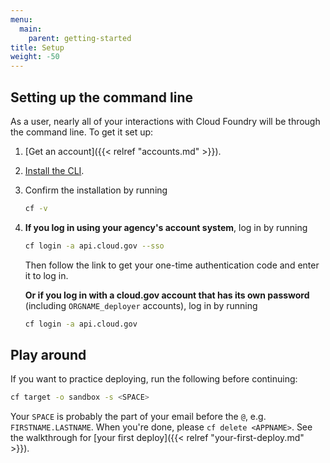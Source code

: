 ```yaml
---
menu:
  main:
    parent: getting-started
title: Setup
weight: -50
---
```


## Setting up the command line

As a user, nearly all of your interactions with Cloud Foundry will be through the command line. To get it set up:

1. [Get an account]({{< relref "accounts.md" >}}).
1. [Install the CLI](https://docs.cloudfoundry.org/devguide/installcf/install-go-cli.html).
1. Confirm the installation by running

    ```bash
    cf -v
    ```

1. **If you log in using your agency's account system**, log in by running

    ```bash
    cf login -a api.cloud.gov --sso
    ```
    
    Then follow the link to get your one-time authentication code and enter it to log in.

    **Or if you log in with a cloud.gov account that has its own password** (including `ORGNAME_deployer` accounts), log in by running

    ```bash
    cf login -a api.cloud.gov
    ```

## Play around

If you want to practice deploying, run the following before continuing:


```bash
cf target -o sandbox -s <SPACE>
```

Your `SPACE` is probably the part of your email before the `@`, e.g. `FIRSTNAME.LASTNAME`. When you're done, please `cf delete <APPNAME>`. See the walkthrough for [your first deploy]({{< relref "your-first-deploy.md" >}}).
